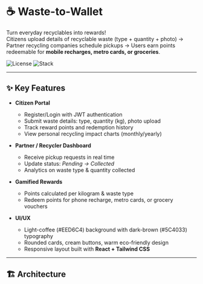 # ☕ Waste-to-Wallet

Turn everyday recyclables into rewards!  
Citizens upload details of recyclable waste (type + quantity + photo) → Partner recycling companies schedule pickups → Users earn points redeemable for **mobile recharges, metro cards, or groceries**.

![License](https://img.shields.io/badge/license-MIT-green)
![Stack](https://img.shields.io/badge/stack-React%20%2B%20Flask%20%2B%20MySQL-blue)

---

## ✨ Key Features
- **Citizen Portal**  
  - Register/Login with JWT authentication  
  - Submit waste details: type, quantity (kg), photo upload  
  - Track reward points and redemption history  
  - View personal recycling impact charts (monthly/yearly)

- **Partner / Recycler Dashboard**  
  - Receive pickup requests in real time  
  - Update status: *Pending → Collected*  
  - Analytics on waste type & quantity collected

- **Gamified Rewards**  
  - Points calculated per kilogram & waste type  
  - Redeem points for phone recharge, metro cards, or grocery vouchers

- **UI/UX**  
  - Light-coffee (#EED6C4) background with dark-brown (#5C4033) typography  
  - Rounded cards, cream buttons, warm eco-friendly design  
  - Responsive layout built with **React + Tailwind CSS**

---

## 🏗️ Architecture

